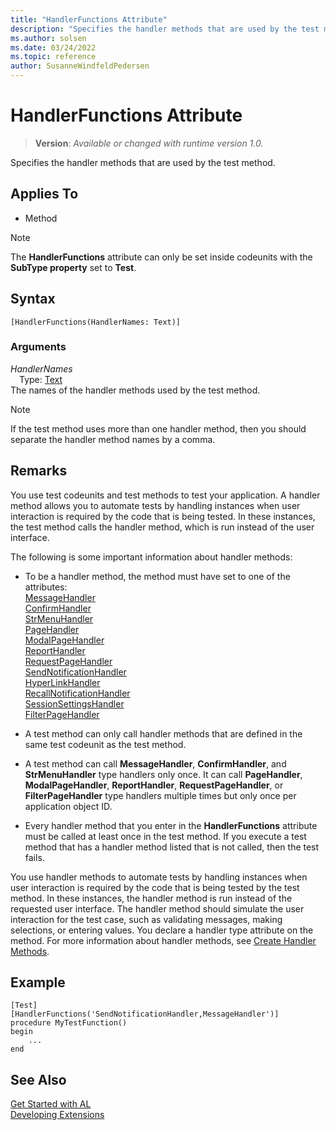 ```yaml
---
title: "HandlerFunctions Attribute"
description: "Specifies the handler methods that are used by the test method."
ms.author: solsen
ms.date: 03/24/2022
ms.topic: reference
author: SusanneWindfeldPedersen
---
```

[//]: # (START>DO_NOT_EDIT)
[//]: # (IMPORTANT:Do not edit any of the content between here and the END>DO_NOT_EDIT.)
[//]: # (Any modifications should be made in the .xml files in the ModernDev repo.)

# HandlerFunctions Attribute
> **Version**: _Available or changed with runtime version 1.0._

Specifies the handler methods that are used by the test method.


## Applies To

- Method

> [!NOTE]
> The **HandlerFunctions** attribute can only be set inside codeunits with the **SubType property** set to **Test**.

## Syntax

```AL
[HandlerFunctions(HandlerNames: Text)]
```

### Arguments
*HandlerNames*  
&emsp;Type: [Text](../methods-auto/text/text-data-type.md)  
The names of the handler methods used by the test method.  

[//]: # (IMPORTANT: END>DO_NOT_EDIT)

> [!NOTE]  
> If the test method uses more than one handler method, then you should separate the handler method names by a comma.  
  
## Remarks

You use test codeunits and test methods to test your application. A handler method allows you to automate tests by handling instances when user interaction is required by the code that is being tested. In these instances, the test method calls the handler method, which is run instead of the user interface.  
  
The following is some important information about handler methods:  
  
- To be a handler method, the method must have set to one of the attributes:  
  [MessageHandler](devenv-messagehandler-attribute.md)  
  [ConfirmHandler](devenv-confirmhandler-attribute.md)  
  [StrMenuHandler](devenv-strmenuhandler-attribute.md)  
  [PageHandler](devenv-pagehandler-attribute.md)  
  [ModalPageHandler](devenv-modalpagehandler-attribute.md)  
  [ReportHandler](devenv-reporthandler-attribute.md)  
  [RequestPageHandler](devenv-requestpagehandler-attribute.md)  
  [SendNotificationHandler](devenv-sendnotificationhandler-attribute.md)  
  [HyperLinkHandler](devenv-hyperlinkhandler-attribute.md)  
  [RecallNotificationHandler](devenv-recallnotificationhandler-attribute.md)  
  [SessionSettingsHandler](devenv-sessionsettingshandler-attribute.md)  
  [FilterPageHandler](devenv-filterpagehandler-attribute.md)
  
- A test method can only call handler methods that are defined in the same test codeunit as the test method.  
  
- A test method can call **MessageHandler**, **ConfirmHandler**, and **StrMenuHandler** type handlers only once. It can call **PageHandler**, **ModalPageHandler**, **ReportHandler**, **RequestPageHandler**, or **FilterPageHandler** type handlers multiple times but only once per application object ID.  
  
- Every handler method that you enter in the **HandlerFunctions** attribute must be called at least once in the test method. If you execute a test method that has a handler method listed that is not called, then the test fails.  

You use handler methods to automate tests by handling instances when user interaction is required by the code that is being tested by the test method. In these instances, the handler method is run instead of the requested user interface. The handler method should simulate the user interaction for the test case, such as validating messages, making selections, or entering values. You declare a handler type attribute on the method. For more information about handler methods, see [Create Handler Methods](../devenv-creating-handler-methods.md).

## Example

```AL
[Test]
[HandlerFunctions('SendNotificationHandler,MessageHandler')]
procedure MyTestFunction()
begin
    ...
end
```

## See Also  
[Get Started with AL](../devenv-get-started.md)  
[Developing Extensions](../devenv-dev-overview.md)